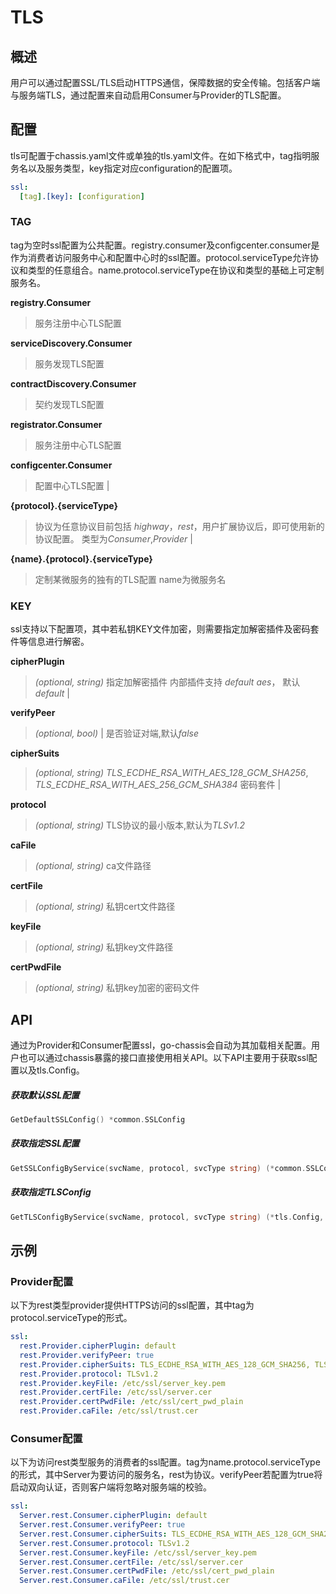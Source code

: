# TLS
## 概述

用户可以通过配置SSL/TLS启动HTTPS通信，保障数据的安全传输。包括客户端与服务端TLS，通过配置来自动启用Consumer与Provider的TLS配置。

## 配置

tls可配置于chassis.yaml文件或单独的tls.yaml文件。在如下格式中，tag指明服务名以及服务类型，key指定对应configuration的配置项。

```yaml
ssl:
  [tag].[key]: [configuration]
```

### TAG

tag为空时ssl配置为公共配置。registry.consumer及configcenter.consumer是作为消费者访问服务中心和配置中心时的ssl配置。protocol.serviceType允许协议和类型的任意组合。name.protocol.serviceType在协议和类型的基础上可定制服务名。

**registry.Consumer**
> 服务注册中心TLS配置

**serviceDiscovery.Consumer**
> 服务发现TLS配置

**contractDiscovery.Consumer**
> 契约发现TLS配置

**registrator.Consumer**
> 服务注册中心TLS配置

**configcenter.Consumer**
>配置中心TLS配置                                     |

**{protocol}.{serviceType}**
>协议为任意协议目前包括 *highway*，*rest*，用户扩展协议后，即可使用新的协议配置。
>类型为*Consumer*,*Provider* |

**{name}.{protocol}.{serviceType}**
>定制某微服务的独有的TLS配置 name为微服务名

### KEY

ssl支持以下配置项，其中若私钥KEY文件加密，则需要指定加解密插件及密码套件等信息进行解密。

**cipherPlugin**
> *(optional, string)* 指定加解密插件 内部插件支持 *default* *aes*， 默认*default*                                  |

**verifyPeer**
>*(optional, bool)* | 是否验证对端,默认*false*

**cipherSuits**
> *(optional, string)* *TLS\_ECDHE\_RSA\_WITH\_AES\_128\_GCM\_SHA256*, *TLS\_ECDHE\_RSA\_WITH\_AES\_256\_GCM\_SHA384*
> 密码套件                           |

**protocol**
> *(optional, string)* TLS协议的最小版本,默认为*TLSv1.2*

**caFile**
> *(optional, string)* ca文件路径

**certFile**
> *(optional, string)* 私钥cert文件路径

**keyFile**
> *(optional, string)*  私钥key文件路径

**certPwdFile**
> *(optional, string)* 私钥key加密的密码文件

## API

通过为Provider和Consumer配置ssl，go-chassis会自动为其加载相关配置。用户也可以通过chassis暴露的接口直接使用相关API。以下API主要用于获取ssl配置以及tls.Config。

##### 获取默认SSL配置

```go
GetDefaultSSLConfig() *common.SSLConfig
```

##### 获取指定SSL配置

```go
GetSSLConfigByService(svcName, protocol, svcType string) (*common.SSLConfig, error)
```

##### 获取指定TLSConfig

```go
GetTLSConfigByService(svcName, protocol, svcType string) (*tls.Config, *common.SSLConfig, error)
```

## 示例

### Provider配置

以下为rest类型provider提供HTTPS访问的ssl配置，其中tag为protocol.serviceType的形式。

```yaml
ssl:
  rest.Provider.cipherPlugin: default
  rest.Provider.verifyPeer: true
  rest.Provider.cipherSuits: TLS_ECDHE_RSA_WITH_AES_128_GCM_SHA256, TLS_ECDHE_RSA_WITH_AES_256_GCM_SHA384
  rest.Provider.protocol: TLSv1.2
  rest.Provider.keyFile: /etc/ssl/server_key.pem
  rest.Provider.certFile: /etc/ssl/server.cer
  rest.Provider.certPwdFile: /etc/ssl/cert_pwd_plain
  rest.Provider.caFile: /etc/ssl/trust.cer
```

### Consumer配置

以下为访问rest类型服务的消费者的ssl配置。tag为name.protocol.serviceType的形式，其中Server为要访问的服务名，rest为协议。verifyPeer若配置为true将启动双向认证，否则客户端将忽略对服务端的校验。

```yaml
ssl:
  Server.rest.Consumer.cipherPlugin: default
  Server.rest.Consumer.verifyPeer: true
  Server.rest.Consumer.cipherSuits: TLS_ECDHE_RSA_WITH_AES_128_GCM_SHA256, TLS_ECDHE_RSA_WITH_AES_256_GCM_SHA384
  Server.rest.Consumer.protocol: TLSv1.2
  Server.rest.Consumer.keyFile: /etc/ssl/server_key.pem
  Server.rest.Consumer.certFile: /etc/ssl/server.cer
  Server.rest.Consumer.certPwdFile: /etc/ssl/cert_pwd_plain
  Server.rest.Consumer.caFile: /etc/ssl/trust.cer
```



